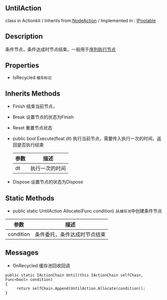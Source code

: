 ## UntilAction
class in Actionkit / Inherits from:[NodeAction](ActionKitAPI/Action/NodeAction.md)  / Implemented in : [IPoolable](www.baidu.com)

## Description
条件节点，条件达成时节点结束。一般用于[序列执行节点]()

## Properties
* IsRecycled 			```缓存标记```

## Inherits Methods

* Finish			      结束当前节点，

* Break                              设置节点的状态为Finish

* Reset                              重置节点状态

* public bool Execute(float dt)     执行当前节点，需要传入执行一次的时间，返回是否执行结束

  | 参数 | 描述           |
  | ---- | -------------- |
  | dt   | 执行一次的时间 |

* Dispose                          设置节点的状态为Dispose

## Static Methods

* public static UntilAction Allocate(Func<bool> condition)   从```缓存池```中创建条件节点

| 参数      | 描述                         |
| --------- | ---------------------------- |
| condition | 条件委托，条件达成时节点结束 |


## Messages
* OnRecycled		       缓存池回收回调

```      
public static IActionChain Until(this IActionChain selfChain, Func<bool> condition)
{
     return selfChain.Append(UntilAction.Allocate(condition));
}
```
